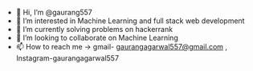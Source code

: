 - 👋 Hi, I’m @gaurang557
- 👀 I’m interested in  Machine Learning and full stack web development
- 🌱 I’m currently solving problems on hackerrank 
- 💞️ I’m looking to collaborate on Machine Learning
- 📫 How to reach me -> gmail- gaurangagarwal557@gmail.com , Instagram-gaurangagarwal557

<!---
gaurang557/gaurang557 is a ✨ special ✨ repository because its `README.md` (this file) appears on your GitHub profile.
You can click the Preview link to take a look at your changes.
--->
